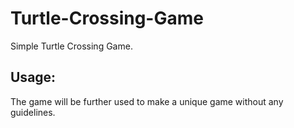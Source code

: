 # Turtle-Crossing-Game
Simple Turtle Crossing Game. 


## Usage:
The game will be further used to make a unique game without any guidelines.
